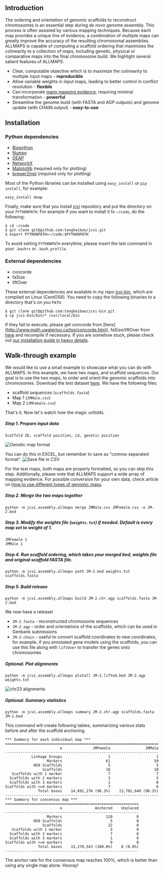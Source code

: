 ## Introduction
The ordering and orientation of genomic scaffolds to reconstruct chromosomes is an essential step during *de novo* genome assembly. This process is often assisted by various mapping techniques. Because each map provides a unique line of evidence, a combination of multiple maps can greatly improve the accuracy of the resulting chromosomal assemblies. ALLMAPS is capable of computing a scaffold ordering that maximizes the colinearity to a collection of maps, including genetic, physical or comparative maps into the final chromosome build. We highlight several salient features of ALLMAPS. 

* Clear, computable objective which is to maximize the colinearity to multiple input maps - **reproducible**
* Allow variable weights in input maps, leading to better control in conflict resolution - **flexible**
* Can incorporate [many mapping evidence](https://github.com/tanghaibao/jcvi/wiki/ALLMAPS:-How-to-use-different-types-of-genomic-maps), requiring minimal transformation - **powerful**
* Streamline the genome build (with FASTA and AGP outputs) and genome update (with CHAIN output) - **easy-to-use**

## Installation
### Python dependencies
* [Biopython](http://biopython.org/)
* [Numpy](http://numpy.org)
* [DEAP](https://code.google.com/p/deap/)
* [NetworkX](https://networkx.github.io/)
* [Matplotlib](http://matplotlib.org) (required only for plotting)
* [brewer2mpl](https://github.com/jiffyclub/brewer2mpl) (required only for plotting)

Most of the Python libraries can be installed using `easy_install` or `pip install`, for example:
```
easy_install deap
```

Finally, make sure that you install [jcvi](https://github.com/tanghaibao/jcvi/) repository and put the directory on your `PYTHONPATH`. For example if you want to install it to `~/code`, do the following:
```
$ cd ~/code
$ git clone git@github.com:tanghaibao/jcvi.git
$ export PYTHONPATH=~/code:$PYTHONPATH
```
To avoid setting `PYTHONPATH` everytime, please insert the last command in your `.bashrc` or `.bash_profile`.

### External dependencies
* concorde
* faSize
* liftOver

These external dependencies are available in my repo [jcvi-bin](https://github.com/tanghaibao/jcvi-bin), which are compiled on Linux (CentOS6). You need to copy the following binaries to a directory that's on you `PATH`.
```
$ git clone git@github.com:tanghaibao/jcvi-bin.git
$ cp jcvi-bin/bin/* /usr/local/bin
```

If they fail to execute, please get concorde from [here] (http://www.math.uwaterloo.ca/tsp/concorde.html), faSize/liftOver from [here](http://hgdownload.cse.ucsc.edu/admin/jksrc.zip) and recompile if necessary. If you are somehow stuck, please check out [our installation guide in heavy details](https://github.com/tanghaibao/jcvi/wiki/ALLMAPS:-How-to-install-and-its-dependencies).

## Walk-through example
We would like to use a small example to showcase what you can do with ALLMAPS. In this example, we have two maps, and scaffold sequences. Our goal is to use the two maps, to order and orient the genomic scaffolds into chromosomes. Download the test dataset [here](https://dl.dropboxusercontent.com/u/15937715/Data/ALLMAPS-testdata/ALLMAPS-testdata.zip). We have the following files:
* scaffold sequences (`scaffolds.fasta`)
* Map 1 (`JMMale.csv`)
* Map 2 (`JMFemale.csv`)

That's it. Now let's watch how the magic unfolds.

##### Step 1. Prepare input data
```
Scaffold ID, scaffold position, LG, genetic position
```
![Genetic map format](https://dl.dropboxusercontent.com/u/15937715/Data/ALLMAPS-testdata/Map-format.png)

You can do this in EXCEL, but remember to save as "comma-separated format".
![Save file in CSV](https://dl.dropboxusercontent.com/u/15937715/Data/ALLMAPS-testdata/CSV-saving.png)

For the test maps, both maps are properly formatted, so you can skip this step. Additionally, please note that ALLMAPS support a wide array of mapping evidence. For possible conversion for your own data, check article on [How to use different types of genomic maps](https://github.com/tanghaibao/jcvi/wiki/ALLMAPS:-How-to-install-and-its-dependencies).

##### Step 2. Merge the two maps together
```
python -m jcvi.assembly.allmaps merge JMMale.csv JMFemale.csv -o JM-2.bed
```

##### Step 3. Modify the weights file (`weights.txt`) if needed. Default is every map set to weight of 1.
```
JMFemale 1
JMMale 1
```

##### Step 4. Run scaffold ordering, which takes your merged bed, weights file and original scaffold FASTA file.
```
python -m jcvi.assembly.allmaps path JM-2.bed weights.txt scaffolds.fasta
```

##### Step 5. Build release
```
python -m jcvi.assembly.allmaps build JM-2.chr.agp scaffolds.fasta JM-2.bed
```

We now have a release!
* `JM-2.fasta` - reconstructed chromosome sequences
* `JM-2.agp` - order and orientations of the scaffolds, which can be used in Genbank submissions
* `JM-2.chain` - useful to convert scaffold coordinates to new coordinates, for example, if you annotated gene models using the scaffolds, you can use this file along with `liftOver` to transfer the genes onto chromosomes

##### Optional. Plot alignments
```
python -m jcvi.assembly.allmaps plotall JM-2.lifted.bed JM-2.agp weights.txt
```
![chr23 alignments](https://dl.dropboxusercontent.com/u/15937715/Data/ALLMAPS-testdata/chr23.png)

##### Optional. Summary statistics
```
python -m jcvi.assembly.allmaps summary JM-2.chr.agp scaffolds.fasta JM-2.bed
```
This command will create following tables, summarizing various stats before and after the scaffold anchoring.
```
*** Summary for each individual map ***
======================================================================
                         o              JMFemale                JMMale
----------------------------------------------------------------------
            Linkage Groups                     1                     1
                   Markers                    61                    59
             N50 Scaffolds                     5                     5
                 Scaffolds                    18                    18
   Scaffolds with 1 marker                     7                     7
  Scaffolds with 2 markers                     3                     5
  Scaffolds with 3 markers                     1                     0
Scaffolds with >=4 markers                     7                     6
               Total bases    14,691,276 (96.2%)    13,781,640 (90.2%)
----------------------------------------------------------------------
*** Summary for consensus map ***
=============================================================
                         o               Anchored    Unplaced
-------------------------------------------------------------
                   Markers                    120           0
             N50 Scaffolds                      5           0
                 Scaffolds                     22           0
   Scaffolds with 1 marker                      5           0
  Scaffolds with 2 markers                      7           0
  Scaffolds with 3 markers                      1           0
Scaffolds with >=4 markers                      9           0
               Total bases    15,270,543 (100.0%)    0 (0.0%)
-------------------------------------------------------------
```
The anchor rate for the consensus map reaches 100%, which is better than using any single map alone. Hooray!

